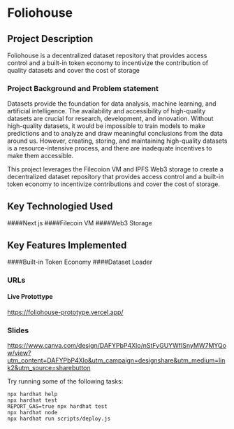 # Foliohouse

## Project Description
Foliohouse is a decentralized dataset repository that provides access control and a built-in token economy to incentivize the contribution of quality datasets and cover the cost of storage

### Project Background and Problem statement
Datasets provide the foundation for data analysis, machine learning, and artificial intelligence. The availability and accessibility of high-quality datasets are crucial for research, development, and innovation. Without high-quality datasets, it would be impossible to train models to make predictions and to analyze and draw meaningful conclusions from the data around us. However, creating, storing, and maintaining high-quality datasets is a resource-intensive process, and there are inadequate incentives to make them accessible.

This project leverages the Filecoion VM and IPFS Web3 storage to create a decentralized dataset repository that provides access control and a built-in token economy to incentivize contributions and cover the cost of storage.

## Key Technologied Used
####Next js
####Filecoin VM
####Web3 Storage

## Key Features Implemented
####Built-in Token Economy
####Dataset Loader

### URLs
#### Live Protottype
https://foliohouse-prototype.vercel.app/

### Slides
https://www.canva.com/design/DAFYPbP4Xlo/nStFvGUYWfISnyMW7MYQow/view?utm_content=DAFYPbP4Xlo&utm_campaign=designshare&utm_medium=link2&utm_source=sharebutton


Try running some of the following tasks:

```shell
npx hardhat help
npx hardhat test
REPORT_GAS=true npx hardhat test
npx hardhat node
npx hardhat run scripts/deploy.js
```
